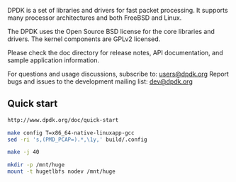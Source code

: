 DPDK is a set of libraries and drivers for fast packet processing.
It supports many processor architectures and both FreeBSD and Linux.

The DPDK uses the Open Source BSD license for the core libraries and
drivers. The kernel components are GPLv2 licensed.

Please check the doc directory for release notes,
API documentation, and sample application information.

For questions and usage discussions, subscribe to: users@dpdk.org
Report bugs and issues to the development mailing list: dev@dpdk.org

## Quick start

```bash
http://www.dpdk.org/doc/quick-start

make config T=x86_64-native-linuxapp-gcc
sed -ri 's,(PMD_PCAP=).*,\1y,' build/.config

make -j 40

mkdir -p /mnt/huge
mount -t hugetlbfs nodev /mnt/huge
```